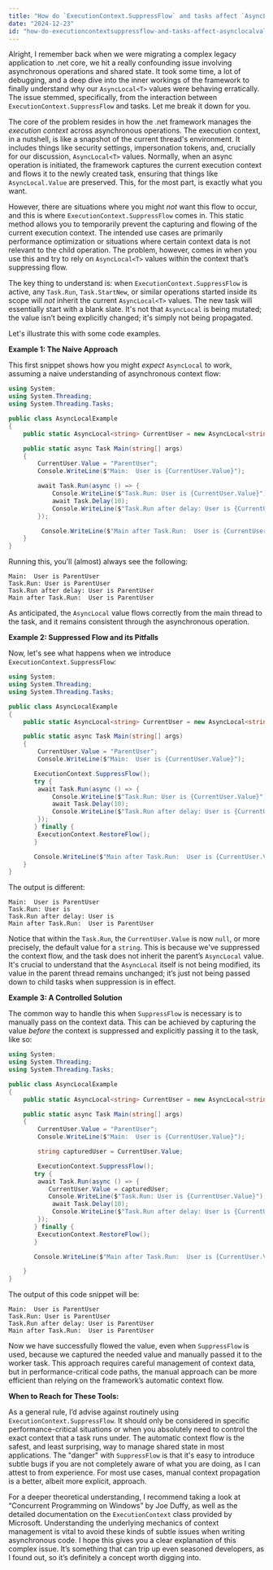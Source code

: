 ```yaml
---
title: "How do `ExecutionContext.SuppressFlow` and tasks affect `AsyncLocal.Value` unexpectedly?"
date: "2024-12-23"
id: "how-do-executioncontextsuppressflow-and-tasks-affect-asynclocalvalue-unexpectedly"
---
```


Alright,  I remember back when we were migrating a complex legacy application to .net core, we hit a really confounding issue involving asynchronous operations and shared state. It took some time, a lot of debugging, and a deep dive into the inner workings of the framework to finally understand why our `AsyncLocal<T>` values were behaving erratically. The issue stemmed, specifically, from the interaction between `ExecutionContext.SuppressFlow` and tasks. Let me break it down for you.

The core of the problem resides in how the .net framework manages the *execution context* across asynchronous operations. The execution context, in a nutshell, is like a snapshot of the current thread's environment. It includes things like security settings, impersonation tokens, and, crucially for our discussion, `AsyncLocal<T>` values. Normally, when an async operation is initiated, the framework captures the current execution context and flows it to the newly created task, ensuring that things like `AsyncLocal.Value` are preserved. This, for the most part, is exactly what you want.

However, there are situations where you might *not* want this flow to occur, and this is where `ExecutionContext.SuppressFlow` comes in. This static method allows you to temporarily prevent the capturing and flowing of the current execution context. The intended use cases are primarily performance optimization or situations where certain context data is not relevant to the child operation. The problem, however, comes in when you use this and try to rely on `AsyncLocal<T>` values within the context that’s suppressing flow.

The key thing to understand is: when `ExecutionContext.SuppressFlow` is active, any `Task.Run`, `Task.StartNew`, or similar operations started inside its scope will *not* inherit the current `AsyncLocal<T>` values. The new task will essentially start with a blank slate. It's not that `AsyncLocal` is being mutated; the value isn’t being explicitly changed; it's simply not being propagated.

Let's illustrate this with some code examples.

**Example 1: The Naive Approach**

This first snippet shows how you might *expect* `AsyncLocal` to work, assuming a naive understanding of asynchronous context flow:

```csharp
using System;
using System.Threading;
using System.Threading.Tasks;

public class AsyncLocalExample
{
    public static AsyncLocal<string> CurrentUser = new AsyncLocal<string>();

    public static async Task Main(string[] args)
    {
        CurrentUser.Value = "ParentUser";
        Console.WriteLine($"Main:  User is {CurrentUser.Value}");

        await Task.Run(async () => {
            Console.WriteLine($"Task.Run: User is {CurrentUser.Value}");
            await Task.Delay(10);
            Console.WriteLine($"Task.Run after delay: User is {CurrentUser.Value}");
        });

         Console.WriteLine($"Main after Task.Run:  User is {CurrentUser.Value}");
    }
}
```

Running this, you’ll (almost) always see the following:

```
Main:  User is ParentUser
Task.Run: User is ParentUser
Task.Run after delay: User is ParentUser
Main after Task.Run:  User is ParentUser
```

As anticipated, the `AsyncLocal` value flows correctly from the main thread to the task, and it remains consistent through the asynchronous operation.

**Example 2: Suppressed Flow and its Pitfalls**

Now, let's see what happens when we introduce `ExecutionContext.SuppressFlow`:

```csharp
using System;
using System.Threading;
using System.Threading.Tasks;

public class AsyncLocalExample
{
    public static AsyncLocal<string> CurrentUser = new AsyncLocal<string>();

    public static async Task Main(string[] args)
    {
        CurrentUser.Value = "ParentUser";
        Console.WriteLine($"Main:  User is {CurrentUser.Value}");

       ExecutionContext.SuppressFlow();
       try {
        await Task.Run(async () => {
            Console.WriteLine($"Task.Run: User is {CurrentUser.Value}");
            await Task.Delay(10);
            Console.WriteLine($"Task.Run after delay: User is {CurrentUser.Value}");
        });
       } finally {
        ExecutionContext.RestoreFlow();
       }

       Console.WriteLine($"Main after Task.Run:  User is {CurrentUser.Value}");
    }
}
```

The output is different:

```
Main:  User is ParentUser
Task.Run: User is
Task.Run after delay: User is
Main after Task.Run:  User is ParentUser
```

Notice that within the `Task.Run`, the `CurrentUser.Value` is now `null`, or more precisely, the default value for a `string`. This is because we've suppressed the context flow, and the task does not inherit the parent’s `AsyncLocal` value. It's crucial to understand that the `AsyncLocal` itself is not being modified, its value in the parent thread remains unchanged; it’s just not being passed down to child tasks when suppression is in effect.

**Example 3: A Controlled Solution**

The common way to handle this when `SuppressFlow` is necessary is to manually pass on the context data. This can be achieved by capturing the value *before* the context is suppressed and explicitly passing it to the task, like so:

```csharp
using System;
using System.Threading;
using System.Threading.Tasks;

public class AsyncLocalExample
{
    public static AsyncLocal<string> CurrentUser = new AsyncLocal<string>();

    public static async Task Main(string[] args)
    {
        CurrentUser.Value = "ParentUser";
        Console.WriteLine($"Main:  User is {CurrentUser.Value}");

        string capturedUser = CurrentUser.Value;

        ExecutionContext.SuppressFlow();
       try {
        await Task.Run(async () => {
           CurrentUser.Value = capturedUser;
           Console.WriteLine($"Task.Run: User is {CurrentUser.Value}");
            await Task.Delay(10);
            Console.WriteLine($"Task.Run after delay: User is {CurrentUser.Value}");
        });
       } finally {
        ExecutionContext.RestoreFlow();
       }

       Console.WriteLine($"Main after Task.Run:  User is {CurrentUser.Value}");

    }
}
```

The output of this code snippet will be:

```
Main:  User is ParentUser
Task.Run: User is ParentUser
Task.Run after delay: User is ParentUser
Main after Task.Run:  User is ParentUser
```

Now we have successfully flowed the value, even when `SuppressFlow` is used, because we captured the needed value and manually passed it to the worker task. This approach requires careful management of context data, but in performance-critical code paths, the manual approach can be more efficient than relying on the framework’s automatic context flow.

**When to Reach for These Tools:**

As a general rule, I’d advise against routinely using `ExecutionContext.SuppressFlow`. It should only be considered in specific performance-critical situations or when you absolutely need to control the exact context that a task runs under. The automatic context flow is the safest, and least surprising, way to manage shared state in most applications. The "danger" with `SuppressFlow` is that it's easy to introduce subtle bugs if you are not completely aware of what you are doing, as I can attest to from experience. For most use cases, manual context propagation is a better, albeit more explicit, approach.

For a deeper theoretical understanding, I recommend taking a look at “Concurrent Programming on Windows” by Joe Duffy, as well as the detailed documentation on the `ExecutionContext` class provided by Microsoft. Understanding the underlying mechanics of context management is vital to avoid these kinds of subtle issues when writing asynchronous code. I hope this gives you a clear explanation of this complex issue. It’s something that can trip up even seasoned developers, as I found out, so it’s definitely a concept worth digging into.

